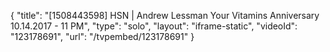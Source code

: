 {
    "title": "[1508443598] HSN | Andrew Lessman Your Vitamins Anniversary 10.14.2017 - 11 PM",
    "type": "solo",
    "layout": "iframe-static",
    "videoId": "123178691",
    "url": "\/tvpembed\/123178691"
}